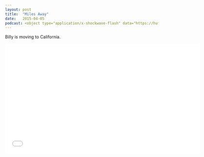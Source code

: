 ```yaml
---
layout: post
title:  "Miles Away"
date:   2015-04-05
podcast: <object type="application/x-shockwave-flash" data="https://huffduffer.com/flash/player.swf?soundFile=http://traffic.libsyn.com/willsankey/Miles_Away_001.mp3" width="290" height="24"><param name="movie" value="https://huffduffer.com/flash/player.swf?soundFile=http://traffic.libsyn.com/willsankey/Miles_Away_001.mp3" /><param name="wmode" value="transparent" /><audio src="http://traffic.libsyn.com/willsankey/Miles_Away_001.mp3" controls preload="none"><a href="https://huffduffer.com/wsankey/219237">Miles Away on Huffduffer</a></audio></object> 
---
```



Billy is moving to California.

<iframe style="border: none" src="//html5-player.libsyn.com/embed/episode/id/3474143/height/360/width/320/theme/standard-mini/direction/no/autoplay/no/autonext/no/thumbnail/yes/preload/no/no_addthis/no/" height="360" width="640" scrolling="no"  allowfullscreen webkitallowfullscreen mozallowfullscreen oallowfullscreen msallowfullscreen></iframe></p>

